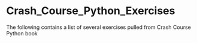 # Crash_Course_Python_Exercises
The following contains a list of several exercises pulled from Crash Course Python book
